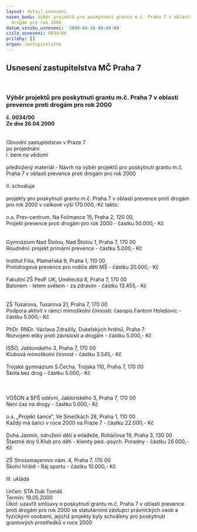 ```yaml
---
layout: detail_usneseni
nazev_bodu: Výběr projektů pro poskytnutí grantu m.č. Praha 7 v oblasti prevence proti
  drogám pro rok 2000
datum_vzniku_usneseni: '2000-04-26 00:00:00'
cislo_usneseni: 0034/00
prilohy: []
organ: zastupitelstvo
---
```

<div id="ucUsn_pList" class="usn">
	<span><h2>Usnesení zastupitelstva MČ Praha 7 </h2>
<br></span><div class="standBody">
<span><h3>Výběr projektů pro poskytnutí grantu m.č. Praha 7 v oblasti prevence proti drogám pro rok 2000</h3></span><div class="center">
		<strong>č. 0034/00</strong><br>
	</div>
<div class="center">
		<strong>Ze dne 26.04.2000</strong><br><br>
	</div>     <br>Obvodní zastupitelstvo v Praze 7<br>po projednání<br>I.	bere na vědomí<br><br> předložený materiál - Návrh na výběr projektů pro poskytnutí grantu m.č. Praha 7 v oblasti prevence proti drogám pro rok 2000<br><br>II.	schvaluje <br><br>projekty pro poskytnutí grantu m.č. Praha 7 v oblasti prevence proti drogám pro rok 2000 v celkové výši 170.000,-Kč takto:<br><br>o.s. Prev-centrum, Na Folimance 15, Praha 2, 120 00,<br>Projekt prevence proti drogám pro rok 2000 - částku 50.000,- Kč<br><br><br>Gymnázium Nad Štolou, Nad Štolou 1, Praha 7, 170 00<br>Roudnění: projekt primární prevence - částku 5.000,- Kč<br><br>Institut Filia, Platnéřská 9, Praha 1, 110 00<br>Protidrogová prevence pro rodiče dětí MŠ - částku 20.000,- Kč<br><br>Fakultní ZŠ PedF UK, Umělecká 8, Praha 7, 170 00<br>Balonem - letem světem - za zdravím - částku 13.455,- Kč<br><br><br>ZŠ Tusarova, Tusarova 21, Praha 7, 170 00<br>Podpora aktivit v rámci mimoškolní činnosti: časopis Fantom Holešovic - částku 5.000,- Kč<br><br>PhDr. RNDr. Václava Zdražily, Dukelských hrdinů, Praha 7: <br>Rozvojem etiky proti závislosti a drogám - částku 5.000,- Kč<br><br>ISŠO, Jablonského 3, Praha 7, 170 00<br>Klubová mimoškolní činnost - částku 3.545,- Kč<br><br>Trojské gymnázium S.Čecha, Trojská 110, Praha 7, 170 00<br>Škola bez drog - částku 5.000,- Kč<br><br><br><br>VOŠON a SPŠ oděvní, Jablonského 3, Praha 7, 170 00<br>Není čas na drogy - částku 5.000,- Kč<br><br>o.s. „Projekt šance“, Ve Smečkách 28, Praha 1, 110 00<br>Každý má šanci v roce 2000 na Praze 7 - částku 22.000,- Kč<br><br>Duha Jasmín, sdružení dětí a mládeže, Roháčova 19, Praha 3, 130 00<br>Štastné dny II.Klub pro děti - klienty ped.-psych. Poradny - částku 26.000,- Kč<br><br>ZŠ Strossmayerovo nám. 4, Praha 7, 170 00<br>Školní hřiště - Ráj sportu - částku 10.000,- Kč<br><br>III.	ukládá <br><br> Určen:	     	STA Dub Tomáš<br>Termín: 19.05.2000<br>Úkol:	uzavřít smlouvy o poskytnutí grantu m.č. Praha 7 v oblasti prevence proti drogám pro rok 2000 se statutárními zástupci právnických osob a fyzickými osobami, jejichž projekty byly schváleny pro poskytnutí grantových prostředků v roce 2000<br>
</div>
</div>